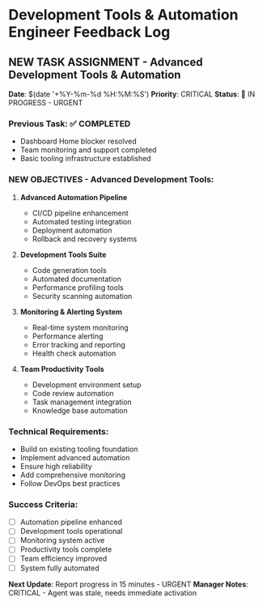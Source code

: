 # Development Tools & Automation Engineer Feedback Log

## NEW TASK ASSIGNMENT - Advanced Development Tools & Automation
**Date**: $(date '+%Y-%m-%d %H:%M:%S')
**Priority**: CRITICAL
**Status**: 🔄 IN PROGRESS - URGENT

### Previous Task: ✅ COMPLETED
- Dashboard Home blocker resolved
- Team monitoring and support completed
- Basic tooling infrastructure established

### NEW OBJECTIVES - Advanced Development Tools:
1. **Advanced Automation Pipeline**
   - CI/CD pipeline enhancement
   - Automated testing integration
   - Deployment automation
   - Rollback and recovery systems

2. **Development Tools Suite**
   - Code generation tools
   - Automated documentation
   - Performance profiling tools
   - Security scanning automation

3. **Monitoring & Alerting System**
   - Real-time system monitoring
   - Performance alerting
   - Error tracking and reporting
   - Health check automation

4. **Team Productivity Tools**
   - Development environment setup
   - Code review automation
   - Task management integration
   - Knowledge base automation

### Technical Requirements:
- Build on existing tooling foundation
- Implement advanced automation
- Ensure high reliability
- Add comprehensive monitoring
- Follow DevOps best practices

### Success Criteria:
- [ ] Automation pipeline enhanced
- [ ] Development tools operational
- [ ] Monitoring system active
- [ ] Productivity tools complete
- [ ] Team efficiency improved
- [ ] System fully automated

**Next Update**: Report progress in 15 minutes - URGENT
**Manager Notes**: CRITICAL - Agent was stale, needs immediate activation

